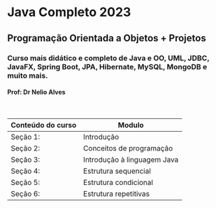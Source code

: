 # Java Completo 2023
## Programação Orientada a Objetos + Projetos
### Curso mais didático e completo de Java e OO, UML, JDBC, JavaFX, Spring Boot, JPA, Hibernate, MySQL, MongoDB e muito mais.
#### Prof: Dr Nelio Alves
<br/>

Conteúdo do curso  | Modulo
--------- | ------
Seção 1:  | Introdução
Seção 2:  | Conceitos de programação
Seção 3:  | Introdução à linguagem Java
Seção 4:  | Estrutura sequencial
Seção 5:  | Estrutura condicional
Seção 6:  | Estrutura repetitivas